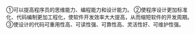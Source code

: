 ①可以提高程序员的思维能力、编程能力和设计能力。
②使程序设计更加标准化、代码编制更加工程化，使软件开发效率大大提高，从而缩短软件的开发周期。
③使设计的代码可重用性高、可读性强、可靠性高、灵活性好、可维护性强。
